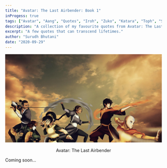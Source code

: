 ```yaml
---
title: "Avatar: The Last Airbender: Book 1"
inProgess: true
tags: ["Avatar", "Aang", "Quotes", "Iroh", "Zuko", "Katara", "Toph", "Sokka"]
description: "A collection of my favourite quotes from Avatar: The Last Airbender"
excerpt: "A few quotes that can transcend lifetimes."
author: "Surudh Bhutani"
date: "2020-09-29"
---
```


<img src="../avatar-the-last-airbender-quotes/feature.jpg" alt="Hello World"/><p style="text-align:center;">Avatar: The Last Airbender</p>

Coming soon...
